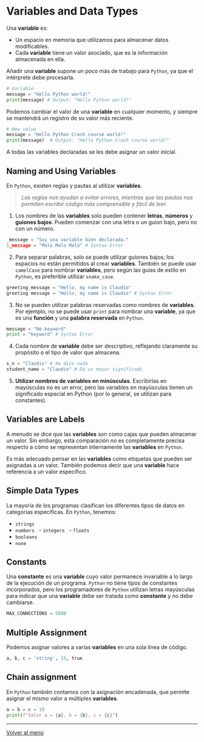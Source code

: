 # Variables and Data Types

Una **variable** es:

- Un espacio en memoria que utilizamos para almacenar datos modificables.
- Cada **variable** tiene un valor asociado, que es la información almacenada en ella.

Añadir una **variable** supone un poco más de trabajo para `Python`, ya que el intérprete debe procesarla.

```python
# Variable
message = "Hello Python world!"
print(message) # Output: "Hello Python world!"
```

Podemos cambiar el valor de una **variable** en cualquier momento, y siempre se mantendrá un registro de su valor más reciente.

```python
# New value
message = "Hello Python Crash course world!"
print(message)  # Output: "Hello Python Crash course world!"
```

A todas las variables declaradas se les debe asignar un valor inicial.

## Naming and Using Variables

En `Python`, existen reglas y pautas al utilizar **variables**.

> _Las reglas nos ayudan a evitar errores, mientras que las pautas nos permiten escribir código más comprensible y fácil de leer._

1. Los nombres de las **variables** solo pueden contener **letras**, **números** y **guiones bajos**. Pueden comenzar con una letra o un guion bajo, pero no con un número.

```python
_message = "Soy una variable bien declarada."
1_message = "Malo Malo Malo" # Syntax Error
```

2. Para separar palabras, solo se puede utilizar guiones bajos; los espacios no están permitidos al crear **variables**. También se puede usar `camelCase` para nombrar **variables**, pero según las guías de estilo en `Python`, es preferible utilizar `snake_case`.

```python
greeting_message = "Hello, my name is Claudio"
greeting message = "Hello, my name is Claudio" # Syntax Error
```

3. No se pueden utilizar palabras reservadas como nombres de **variables**. Por ejemplo, no se puede usar `print` para nombrar una **variable**, ya que es una **función** y una **palabra reservada** en `Python`.

```python
message = "No keyword"
print = "keyword" # Syntax Error
```

4. Cada nombre de **variable** debe ser descriptivo, reflejando claramente su propósito o el tipo de valor que almacena.

```python
s_n = "Claudio" # No dice nada
student_name = "Claudio" # Da un mayor significado
```

5. **Utilizar nombres de variables en minúsculas**. Escribirlas en mayúsculas no es un error, pero las variables en mayúsculas tienen un significado especial en Python (por lo general, se utilizan para constantes).

## Variables are Labels

A menudo se dice que las **variables** son como cajas que pueden almacenar un valor. Sin embargo, esta comparación no es completamente precisa respecto a cómo se representan internamente las **variables** en `Python`.

Es más adecuado pensar en las **variables** como etiquetas que pueden ser asignadas a un valor. También podemos decir que una **variable** hace referencia a un valor específico.

## Simple Data Types

La mayoría de los programas clasifican los diferentes tipos de datos en categorías específicas. En `Python`, tenemos:

- `strings`
- `numbers`
    - `integers`
    - `floats`
- `booleans`
- `none`

## Constants

Una **constante** es una **variable** cuyo valor permanece invariable a lo largo de la ejecución de un programa. `Python` no tiene tipos de constantes incorporados, pero los programadores de `Python` utilizan letras mayúsculas para indicar que una **variable** debe ser tratada como **constante** y no debe cambiarse.

```python
MAX_CONNECTIONS = 5000
```

## Multiple Assignment

Podemos asignar valores a varias **variables** en una sola línea de código.

```python
a, b, c = 'string', 15, true
```

## Chain assignment

En `Python` también contamos con la asignación encadenada, que permite asignar el mismo valor a múltiples **variables**.

```python
a = b = c = 10
print(f"Valor a = {a}, b = {b}, c = {c}")
```

---

[Volver al menú](./0.0-Learn-the-basics.md)
